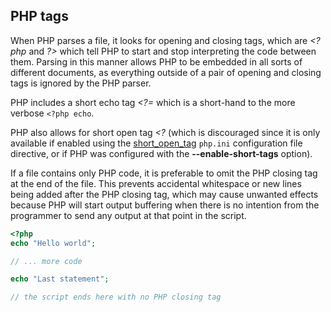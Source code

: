 PHP tags
--------

When PHP parses a file, it looks for opening and closing tags, which are
*\<?php* and *?\>* which tell PHP to start and stop interpreting the
code between them. Parsing in this manner allows PHP to be embedded in
all sorts of different documents, as everything outside of a pair of
opening and closing tags is ignored by the PHP parser.

PHP includes a short echo tag *\<?=* which is a short-hand to the more
verbose `<?php echo`.

PHP also allows for short open tag *\<?* (which is discouraged since it
is only available if enabled using the
<a href="/ini/core.html#ini.short-open-tag" class="link">short_open_tag</a>
`php.ini` configuration file directive, or if PHP was configured with
the **--enable-short-tags** option).

If a file contains only PHP code, it is preferable to omit the PHP
closing tag at the end of the file. This prevents accidental whitespace
or new lines being added after the PHP closing tag, which may cause
unwanted effects because PHP will start output buffering when there is
no intention from the programmer to send any output at that point in the
script.

``` php
<?php
echo "Hello world";

// ... more code

echo "Last statement";

// the script ends here with no PHP closing tag
```
